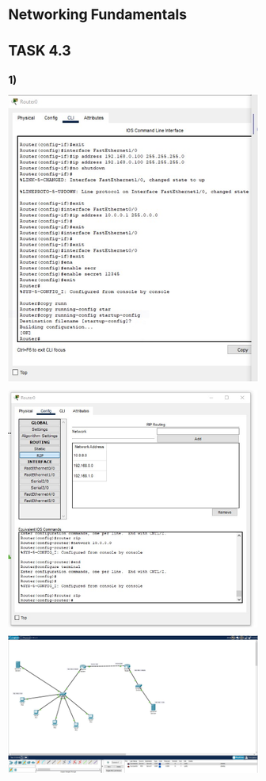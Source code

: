 # Networking Fundamentals
# TASK 4.3

## 1) 

![Screenshot](screenshots/4.3.1_1.jpg)

![Screenshot](screenshots/4.3.1_2.jpg)

![Screenshot](screenshots/4.3.1_3.jpg)
